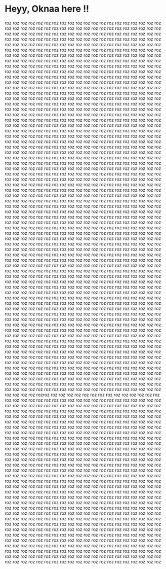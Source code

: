 # Heyy, Oknaa here !!
roz roz roz roz roz roz roz roz roz roz roz roz roz roz roz roz roz roz roz roz roz roz roz roz roz roz roz roz roz roz roz roz roz roz roz roz roz roz roz roz roz roz roz roz roz roz roz roz roz roz roz roz roz roz roz roz roz roz roz roz roz roz roz roz roz roz roz roz roz roz roz roz roz roz roz roz roz roz roz roz roz roz roz roz roz roz roz roz roz roz roz roz roz roz roz roz roz roz roz roz roz roz roz roz roz roz roz roz roz roz roz roz roz roz roz roz roz roz roz roz roz roz roz roz roz roz roz roz roz roz roz roz roz roz roz roz roz roz roz roz roz roz roz roz roz roz roz roz roz roz roz roz roz roz roz roz roz roz roz roz roz roz roz roz roz roz roz roz roz roz roz roz roz roz roz roz roz roz roz roz roz roz roz roz roz roz roz roz roz roz roz roz roz roz roz roz roz roz roz roz roz roz roz roz roz roz roz roz roz roz roz roz roz roz roz roz roz roz roz roz roz roz roz roz roz roz roz roz roz roz roz roz roz roz roz roz roz roz roz roz roz roz roz roz roz roz roz roz roz roz roz roz roz roz roz roz roz roz roz roz roz roz roz roz roz roz roz roz roz roz roz roz roz roz roz roz roz roz roz roz roz roz roz roz roz roz roz roz roz roz roz roz roz roz roz roz roz roz roz roz roz roz roz roz roz roz roz roz roz roz roz roz roz roz roz roz roz roz roz roz roz roz roz roz roz roz roz roz roz roz roz roz roz roz roz roz roz roz roz roz roz roz roz roz roz roz roz roz roz roz roz roz roz roz roz roz roz roz roz roz roz roz roz roz roz roz roz roz roz roz roz roz roz roz roz roz roz roz roz roz roz roz roz roz roz roz roz roz roz roz roz roz roz roz roz roz roz roz roz roz roz roz roz roz roz roz roz roz roz roz roz roz roz roz roz roz roz roz roz roz roz roz roz roz roz roz roz roz roz roz roz roz roz roz roz roz roz roz roz roz roz roz roz roz roz roz roz roz roz roz roz roz roz roz roz roz roz roz roz roz roz roz roz roz roz roz roz roz roz roz roz roz roz roz roz roz roz roz roz roz roz roz roz roz roz roz roz roz roz roz roz roz roz roz roz roz roz roz roz roz roz roz roz roz roz roz roz roz roz roz roz roz roz roz roz roz roz roz roz roz roz roz roz roz roz roz roz roz roz roz roz roz roz roz roz roz roz roz roz roz roz roz roz roz roz roz roz roz roz roz roz roz roz roz roz roz roz roz roz roz roz roz roz roz roz roz roz roz roz roz roz roz roz roz roz roz roz roz roz roz roz roz roz roz roz roz roz roz roz roz roz roz roz roz roz roz roz roz roz roz roz roz roz roz roz roz roz roz roz roz roz roz roz roz roz roz roz roz roz roz roz roz roz roz roz roz roz roz roz roz roz roz roz roz roz roz roz roz roz roz roz roz roz roz roz roz roz roz roz roz roz roz roz roz roz roz roz roz roz roz roz roz roz roz roz roz roz roz roz roz roz roz roz roz roz roz roz roz roz roz roz roz roz roz roz roz roz roz roz roz roz roz roz roz roz roz roz roz roz roz roz roz roz roz roz roz roz roz roz roz roz roz roz roz roz roz roz roz roz roz roz roz roz roz roz roz roz roz roz roz roz roz roz roz roz roz roz roz roz roz roz roz roz roz roz roz roz roz roz roz roz roz roz roz roz roz roz roz roz roz roz roz roz roz roz roz roz roz roz roz roz roz roz roz roz roz roz roz roz roz roz roz roz roz roz roz roz roz roz roz roz roz roz roz roz roz roz roz roz roz roz roz roz roz roz roz roz roz roz roz roz roz roz roz roz roz roz roz roz roz roz roz roz roz roz roz roz roz roz roz roz roz roz roz roz roz roz roz roz roz roz roz roz roz roz roz roz roz roz roz roz roz roz roz roz roz roz roz roz roz roz roz roz roz roz roz roz roz roz roz roz roz roz roz roz roz roz roz roz roz roz roz roz roz roz roz roz roz roz roz roz roz roz roz roz roz roz roz roz roz roz roz roz roz roz roz roz roz roz roz roz roz roz roz roz roz roz roz roz roz roz roz roz roz roz roz roz roz roz roz roz roz roz roz roz roz roz roz roz roz roz roz roz roz roz roz roz roz roz roz roz roz roz roz roz roz roz roz roz roz roz roz roz roz roz roz roz roz roz roz roz roz roz roz roz roz roz roz roz roz roz roz roz roz roz roz roz roz roz roz roz roz roz roz roz roz roz roz roz roz roz roz roz roz roz roz roz roz roz roz roz roz roz roz roz roz roz roz roz roz roz roz roz roz roz roz roz roz roz roz roz roz roz roz roz roz roz roz roz roz roz roz roz roz roz roz roz roz roz roz roz roz roz roz roz roz roz roz roz roz roz roz roz roz roz roz roz roz roz roz roz roz roz roz roz roz roz roz roz roz roz roz roz roz roz roz roz roz roz roz roz roz roz roz roz roz roz roz roz roz roz roz roz roz roz roz roz roz roz roz roz roz roz roz roz roz roz roz roz roz roz roz roz roz roz roz roz roz roz roz roz roz roz roz roz roz roz roz roz roz roz roz roz roz roz roz roz roz roz roz roz roz roz roz roz roz roz roz roz roz roz roz roz roz roz roz roz roz roz roz roz roz roz roz roz roz roz roz roz roz roz roz roz roz roz roz roz roz roz roz roz roz roz roz roz roz roz roz roz roz roz roz roz roz roz roz roz roz roz roz roz roz roz roz roz roz roz roz roz roz roz roz roz roz roz roz roz roz roz roz roz roz roz roz roz roz roz roz roz roz roz roz roz roz roz roz roz roz roz roz roz roz roz roz roz roz roz roz roz roz roz roz roz roz roz roz roz roz roz roz roz roz roz roz roz roz roz roz roz roz roz roz roz roz roz roz roz roz roz roz roz roz roz roz roz roz roz roz roz roz roz roz roz roz roz roz roz roz roz roz roz roz roz roz roz roz roz roz roz roz roz roz roz roz roz roz roz roz roz roz roz roz roz roz roz roz roz roz roz roz roz roz roz roz roz roz roz roz roz roz roz roz roz roz roz roz roz roz roz roz roz roz roz roz roz roz roz roz roz roz roz roz roz roz roz roz roz roz roz roz roz roz roz roz rozroz roz roz roz roz roz roz roz roz roz roz roz roz roz roz roz roz roz roz roz roz roz roz roz roz roz roz roz roz roz roz roz roz roz roz roz roz roz roz roz roz roz roz roz roz roz roz roz roz roz roz roz roz roz roz roz roz roz roz roz roz roz roz roz roz roz roz roz roz roz roz roz roz roz roz roz roz roz roz roz roz roz roz roz roz roz roz roz roz roz roz roz roz roz roz roz roz roz roz roz roz roz roz roz roz roz roz roz roz roz roz roz roz roz roz roz roz roz roz roz roz roz roz roz roz roz  roz roz roz roz roz roz roz roz roz roz roz roz roz roz roz roz roz roz roz roz roz roz roz roz roz roz roz roz roz roz roz roz roz roz roz roz roz roz roz roz roz roz roz roz roz roz roz roz roz roz roz roz roz roz roz roz roz roz roz roz roz roz roz roz roz roz roz roz roz roz roz roz roz roz roz roz roz roz roz roz roz roz roz roz roz roz roz roz roz roz roz roz roz roz roz roz roz roz roz roz roz roz roz roz roz roz roz roz roz roz roz roz roz roz roz roz roz roz roz roz roz roz roz roz roz roz roz roz roz roz roz roz roz roz roz roz roz roz roz roz roz roz roz roz roz roz roz roz roz roz roz roz roz roz roz roz roz roz roz roz roz roz roz roz roz roz roz roz roz roz roz roz roz roz roz roz roz roz roz roz roz roz roz roz roz roz roz roz roz roz roz roz roz roz roz roz roz roz roz roz roz roz roz roz roz roz roz roz roz roz roz roz roz roz roz roz roz roz roz roz roz roz roz roz roz roz roz roz roz roz roz roz roz roz roz roz roz roz roz roz roz roz roz roz roz roz roz roz roz roz roz roz roz roz roz roz roz roz roz roz roz roz roz roz roz roz roz roz roz roz roz roz roz roz roz roz roz roz roz roz roz roz roz roz roz roz roz roz roz roz roz roz roz roz roz roz roz roz roz roz roz roz roz roz roz roz roz roz roz roz roz roz roz roz roz roz roz roz roz roz roz roz roz roz roz roz roz roz roz roz roz roz roz roz roz roz roz roz roz roz roz roz roz roz roz roz roz roz roz roz roz roz roz roz roz roz roz roz roz roz roz roz roz roz roz roz roz roz roz roz roz roz roz roz roz roz roz roz roz roz roz roz roz roz roz roz roz roz roz roz roz roz roz roz roz roz roz roz roz roz roz roz roz roz roz roz roz roz roz roz roz roz roz roz roz roz roz roz roz roz roz roz roz roz roz roz roz roz roz roz roz roz roz roz roz roz roz roz roz roz roz roz roz roz roz roz roz roz roz roz roz roz roz roz roz roz roz roz roz roz roz roz roz roz roz roz roz roz roz roz roz roz roz roz roz roz roz roz roz roz roz roz roz roz roz roz roz roz roz roz roz roz roz roz roz roz roz roz roz roz roz roz roz roz roz roz roz roz roz 
